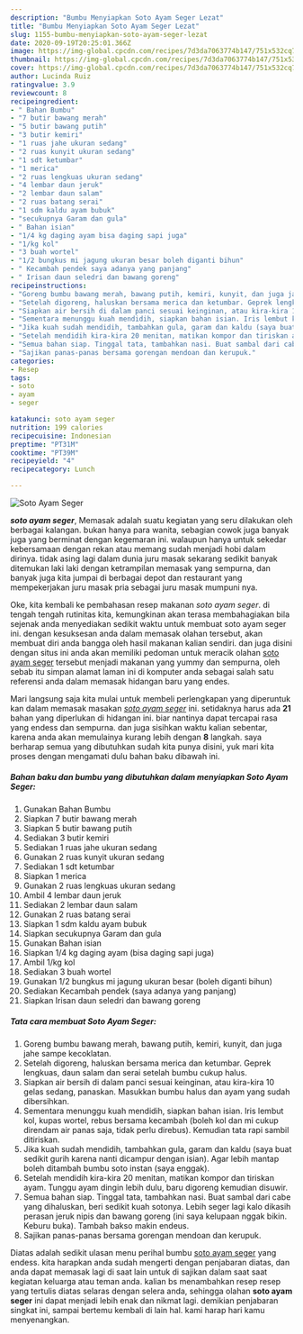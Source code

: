 ```yaml
---
description: "Bumbu Menyiapkan Soto Ayam Seger Lezat"
title: "Bumbu Menyiapkan Soto Ayam Seger Lezat"
slug: 1155-bumbu-menyiapkan-soto-ayam-seger-lezat
date: 2020-09-19T20:25:01.366Z
image: https://img-global.cpcdn.com/recipes/7d3da7063774b147/751x532cq70/soto-ayam-seger-foto-resep-utama.jpg
thumbnail: https://img-global.cpcdn.com/recipes/7d3da7063774b147/751x532cq70/soto-ayam-seger-foto-resep-utama.jpg
cover: https://img-global.cpcdn.com/recipes/7d3da7063774b147/751x532cq70/soto-ayam-seger-foto-resep-utama.jpg
author: Lucinda Ruiz
ratingvalue: 3.9
reviewcount: 8
recipeingredient:
- " Bahan Bumbu"
- "7 butir bawang merah"
- "5 butir bawang putih"
- "3 butir kemiri"
- "1 ruas jahe ukuran sedang"
- "2 ruas kunyit ukuran sedang"
- "1 sdt ketumbar"
- "1 merica"
- "2 ruas lengkuas ukuran sedang"
- "4 lembar daun jeruk"
- "2 lembar daun salam"
- "2 ruas batang serai"
- "1 sdm kaldu ayam bubuk"
- "secukupnya Garam dan gula"
- " Bahan isian"
- "1/4 kg daging ayam bisa daging sapi juga"
- "1/kg kol"
- "3 buah wortel"
- "1/2 bungkus mi jagung ukuran besar boleh diganti bihun"
- " Kecambah pendek saya adanya yang panjang"
- " Irisan daun seledri dan bawang goreng"
recipeinstructions:
- "Goreng bumbu bawang merah, bawang putih, kemiri, kunyit, dan juga jahe sampe kecoklatan."
- "Setelah digoreng, haluskan bersama merica dan ketumbar. Geprek lengkuas, daun salam dan serai setelah bumbu cukup halus."
- "Siapkan air bersih di dalam panci sesuai keinginan, atau kira-kira 10 gelas sedang, panaskan. Masukkan bumbu halus dan ayam yang sudah dibersihkan."
- "Sementara menunggu kuah mendidih, siapkan bahan isian. Iris lembut kol, kupas wortel, rebus bersama kecambah (boleh kol dan mi cukup direndam air panas saja, tidak perlu direbus). Kemudian tata rapi sambil ditiriskan."
- "Jika kuah sudah mendidih, tambahkan gula, garam dan kaldu (saya buat sedikit gurih karena nanti dicampur dengan isian). Agar lebih mantap boleh ditambah bumbu soto instan (saya enggak)."
- "Setelah mendidih kira-kira 20 menitan, matikan kompor dan tiriskan ayam. Tunggu ayam dingin lebih dulu, baru digoreng kemudian disuwir."
- "Semua bahan siap. Tinggal tata, tambahkan nasi. Buat sambal dari cabe yang dihaluskan, beri sedikit kuah sotonya. Lebih seger lagi kalo dikasih perasan jeruk nipis dan bawang goreng (ini saya kelupaan nggak bikin. Keburu buka). Tambah bakso makin endeus."
- "Sajikan panas-panas bersama gorengan mendoan dan kerupuk."
categories:
- Resep
tags:
- soto
- ayam
- seger

katakunci: soto ayam seger 
nutrition: 199 calories
recipecuisine: Indonesian
preptime: "PT31M"
cooktime: "PT39M"
recipeyield: "4"
recipecategory: Lunch

---
```



![Soto Ayam Seger](https://img-global.cpcdn.com/recipes/7d3da7063774b147/751x532cq70/soto-ayam-seger-foto-resep-utama.jpg)

<b><i>soto ayam seger</i></b>, Memasak adalah suatu kegiatan yang seru dilakukan oleh berbagai kalangan. bukan hanya para wanita, sebagian cowok juga banyak juga yang berminat dengan kegemaran ini. walaupun hanya untuk sekedar kebersamaan dengan rekan atau memang sudah menjadi hobi dalam dirinya. tidak asing lagi dalam dunia juru masak sekarang sedikit banyak ditemukan laki laki dengan ketrampilan memasak yang sempurna, dan banyak juga kita jumpai di berbagai depot dan restaurant yang mempekerjakan juru masak pria sebagai juru masak mumpuni nya.

Oke, kita kembali ke pembahasan resep makanan <i>soto ayam seger</i>. di tengah tengah rutinitas kita, kemungkinan akan terasa membahagiakan bila sejenak anda menyediakan sedikit waktu untuk membuat soto ayam seger ini. dengan kesuksesan anda dalam memasak olahan tersebut, akan membuat diri anda bangga oleh hasil makanan kalian sendiri. dan juga disini dengan situs ini anda akan memiliki pedoman untuk meracik olahan <u>soto ayam seger</u> tersebut menjadi makanan yang yummy dan sempurna, oleh sebab itu simpan alamat laman ini di komputer anda sebagai salah satu referensi anda dalam memasak hidangan baru yang endes.




Mari langsung saja kita mulai untuk membeli perlengkapan yang diperuntuk kan dalam memasak masakan <u><i>soto ayam seger</i></u> ini. setidaknya harus ada <b>21</b> bahan yang diperlukan di hidangan ini. biar nantinya dapat tercapai rasa yang endess dan sempurna. dan juga sisihkan waktu kalian sebentar, karena anda akan memulainya kurang lebih dengan <b>8</b> langkah. saya berharap semua yang dibutuhkan sudah kita punya disini, yuk mari kita proses dengan mengamati dulu bahan baku dibawah ini.

<!--inarticleads1-->

##### Bahan baku dan bumbu yang dibutuhkan dalam menyiapkan Soto Ayam Seger:

1. Gunakan  Bahan Bumbu
1. Siapkan 7 butir bawang merah
1. Siapkan 5 butir bawang putih
1. Sediakan 3 butir kemiri
1. Sediakan 1 ruas jahe ukuran sedang
1. Gunakan 2 ruas kunyit ukuran sedang
1. Sediakan 1 sdt ketumbar
1. Siapkan 1 merica
1. Gunakan 2 ruas lengkuas ukuran sedang
1. Ambil 4 lembar daun jeruk
1. Sediakan 2 lembar daun salam
1. Gunakan 2 ruas batang serai
1. Siapkan 1 sdm kaldu ayam bubuk
1. Siapkan secukupnya Garam dan gula
1. Gunakan  Bahan isian
1. Siapkan 1/4 kg daging ayam (bisa daging sapi juga)
1. Ambil 1/kg kol
1. Sediakan 3 buah wortel
1. Gunakan 1/2 bungkus mi jagung ukuran besar (boleh diganti bihun)
1. Sediakan  Kecambah pendek (saya adanya yang panjang)
1. Siapkan  Irisan daun seledri dan bawang goreng




<!--inarticleads2-->

##### Tata cara membuat Soto Ayam Seger:

1. Goreng bumbu bawang merah, bawang putih, kemiri, kunyit, dan juga jahe sampe kecoklatan.
1. Setelah digoreng, haluskan bersama merica dan ketumbar. Geprek lengkuas, daun salam dan serai setelah bumbu cukup halus.
1. Siapkan air bersih di dalam panci sesuai keinginan, atau kira-kira 10 gelas sedang, panaskan. Masukkan bumbu halus dan ayam yang sudah dibersihkan.
1. Sementara menunggu kuah mendidih, siapkan bahan isian. Iris lembut kol, kupas wortel, rebus bersama kecambah (boleh kol dan mi cukup direndam air panas saja, tidak perlu direbus). Kemudian tata rapi sambil ditiriskan.
1. Jika kuah sudah mendidih, tambahkan gula, garam dan kaldu (saya buat sedikit gurih karena nanti dicampur dengan isian). Agar lebih mantap boleh ditambah bumbu soto instan (saya enggak).
1. Setelah mendidih kira-kira 20 menitan, matikan kompor dan tiriskan ayam. Tunggu ayam dingin lebih dulu, baru digoreng kemudian disuwir.
1. Semua bahan siap. Tinggal tata, tambahkan nasi. Buat sambal dari cabe yang dihaluskan, beri sedikit kuah sotonya. Lebih seger lagi kalo dikasih perasan jeruk nipis dan bawang goreng (ini saya kelupaan nggak bikin. Keburu buka). Tambah bakso makin endeus.
1. Sajikan panas-panas bersama gorengan mendoan dan kerupuk.




Diatas adalah sedikit ulasan menu perihal bumbu <u>soto ayam seger</u> yang endess. kita harapkan anda sudah mengerti dengan penjabaran diatas, dan anda dapat memasak lagi di saat lain untuk di sajikan dalam saat saat kegiatan keluarga atau teman anda. kalian bs menambahkan resep resep yang tertulis diatas selaras dengan selera anda, sehingga olahan <b>soto ayam seger</b> ini dapat menjadi lebih enak dan nikmat lagi. demikian penjabaran singkat ini, sampai bertemu kembali di lain hal. kami harap hari kamu menyenangkan.
